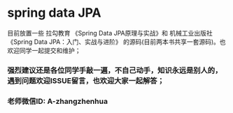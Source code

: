 # spring data JPA
目前放置一些 拉勾教育 《Spring Data JPA原理与实战》和 机械工业出版社《Spring Data JPA：入门、实战与进阶》 的源码(目前两本书共享一套源码)。也欢迎同学一起提交和维护；
### 强烈建议还是各位同学手敲一遍，不自己动手，知识永远是别人的，遇到问题欢迎ISSUE留言，也欢迎大家一起解答；

### 老师微信ID: A-zhangzhenhua
